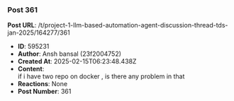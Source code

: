 ### Post 361
**Post URL**: /t/project-1-llm-based-automation-agent-discussion-thread-tds-jan-2025/164277/361
- **ID**: 595231
- **Author**: Ansh bansal (23f2004752)
- **Created At**: 2025-02-15T06:23:48.438Z
- **Content**:  
  if i have two repo on docker , is there any problem in that
- **Reactions**: None
- **Post Number**: 361

